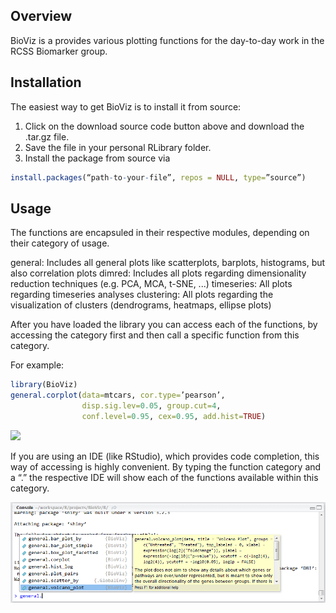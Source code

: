 ## Overview

BioViz is a provides various plotting functions for the day-to-day work in the RCSS Biomarker group.

## Installation

The easiest way to get BioViz is to install it from source:
1. Click on the download source code button above and download the .tar.gz file.
2. Save the file in your personal RLibrary folder.
3. Install the package from source via

```r
install.packages(“path-to-your-file”, repos = NULL, type=”source”)
```

## Usage
The functions are encapsuled in their respective modules, depending on their category of usage.

general: Includes all general plots like scatterplots, barplots, histograms, but also correlation plots
dimred: Includes all plots regarding dimensionality reduction techniques (e.g. PCA, MCA, t-SNE, ...)
timeseries: All plots regarding timeseries analyses
clustering:  All plots regarding the visualization of clusters (dendrograms, heatmaps, ellipse plots)

After you have loaded the library you can access each of the functions, by accessing the category first and then call
a specific function from this category.

For example:

```r
library(BioViz)
general.corplot(data=mtcars, cor.type=’pearson’, 
                disp.sig.lev=0.05, group.cut=4, 
                conf.level=0.95, cex=0.95, add.hist=TRUE)
```

![](README-example-1.png)

If you are using an IDE (like RStudio), which provides code completion, this way of accessing is highly convenient.
By typing the function category and a “.” the respective IDE will show each of the functions available within this category.

![Code Completion](figs/codeCompletion.png)
